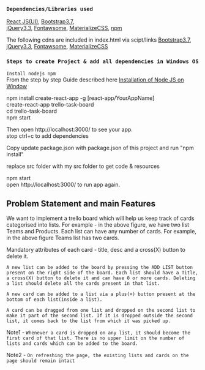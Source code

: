 ### `Dependencies/Libraries used `

[React JS(UI)](https://reactjs.org/docs/getting-started.html),
[Bootstrap3.7](https://maxcdn.bootstrapcdn.com/bootstrap/3.3.7/js/bootstrap.min.js), <br>
[jQuery3.3](https://ajax.googleapis.com/ajax/libs/jquery/3.3.1/jquery.min.js),
[Fontawsome](https://fontawesome.com/v4.7.0/icons/), 
[MaterializeCSS](https://materializecss.com/getting-started.html),
[npm](https://www.npmjs.com/)

The following cdns are included in index.html via scipt/links
[Bootstrap3.7](https://maxcdn.bootstrapcdn.com/bootstrap/3.3.7/js/bootstrap.min.js),
[jQuery3.3](https://ajax.googleapis.com/ajax/libs/jquery/3.3.1/jquery.min.js),
[Fontawsome](https://fontawesome.com/v4.7.0/icons/), 
[MaterializeCSS](https://cdnjs.cloudflare.com/ajax/libs/materialize/1.0.0/css/materialize.min.css)<br>


### `Steps to create Project & add all dependencies in Windows OS`

`Install nodejs npm ` <br>
From the step by step Guide described here [Installation of Node JS on Window](https://www.geeksforgeeks.org/installation-of-node-js-on-windows/)

npm install create-react-app -g [react-app/YourAppName]<br>
create-react-app trello-task-board<br>
cd trello-task-board<br>
npm start<br>

Then open http://localhost:3000/ to see your app.<br>
stop ctrl+c to add dependencies

Copy update package.json with package.json of this project
and run "npm install"


replace src folder with my src folder to get code & resources<br>

npm start<br>
open http://localhost:3000/ to run app again.


## Problem Statement and main Features

We want to implement a trello board which will help us keep track of cards categorised into lists.
For example - in the above figure, we have two list Teams and Products. Each list can have any
number of cards. For example, in the above figure Teams list has two cards.

Mandatory attributes of each card - title, desc and a cross(X) button to delete it.

`A new list can be added to the board by pressing the ADD LIST button present on the right side of the board. Each list should have a Title, a cross(X) button to delete it and can have 0 or more cards. Deleting a list should delete all the cards present in that list.`

`A new card can be added to a list via a plus(+) button present at the bottom of each list(inside a list).`

`A card can be dragged from one list and dropped on the second list to make it part of the second list. If it is dropped outside the second list, it comes back to the list from which it was picked up.`

Note1 - `Whenever a card is dropped on any list, it should become the first card of that list. There is no upper limit on the number of lists and cards which can be added to the board.`

Note2 - `On refreshing the page, the existing lists and cards on the page should remain intact`


